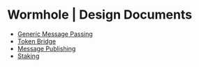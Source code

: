 # Wormhole | Design Documents

* [Generic Message Passing](./0001_generic_message_passing.md)
* [Token Bridge](./0003_token_bridge.md)
* [Message Publishing](./0004_message_publishing.md)
* [Staking](./0005_staking.md)

[home]: ./navbar.md
